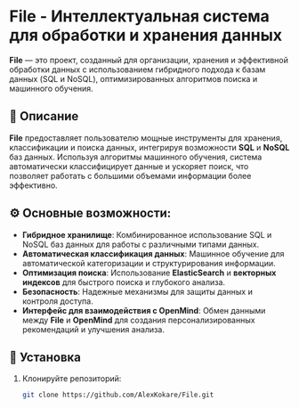 # **File** - Интеллектуальная система для обработки и хранения данных

**File** — это проект, созданный для организации, хранения и эффективной обработки данных с использованием гибридного подхода к базам данных (SQL и NoSQL), оптимизированных алгоритмов поиска и машинного обучения.

## 📂 Описание
**File** предоставляет пользователю мощные инструменты для хранения, классификации и поиска данных, интегрируя возможности **SQL** и **NoSQL** баз данных. Используя алгоритмы машинного обучения, система автоматически классифицирует данные и ускоряет поиск, что позволяет работать с большими объемами информации более эффективно.

## ⚙️ Основные возможности:
- **Гибридное хранилище**: Комбинированное использование SQL и NoSQL баз данных для работы с различными типами данных.
- **Автоматическая классификация данных**: Машинное обучение для автоматической категоризации и структурирования информации.
- **Оптимизация поиска**: Использование **ElasticSearch** и **векторных индексов** для быстрого поиска и глубокого анализа.
- **Безопасность**: Надежные механизмы для защиты данных и контроля доступа.
- **Интерфейс для взаимодействия с OpenMind**: Обмен данными между **File** и **OpenMind** для создания персонализированных рекомендаций и улучшения анализа.

## 🔧 Установка

1. Клонируйте репозиторий:
   ```bash
   git clone https://github.com/AlexKokare/File.git
